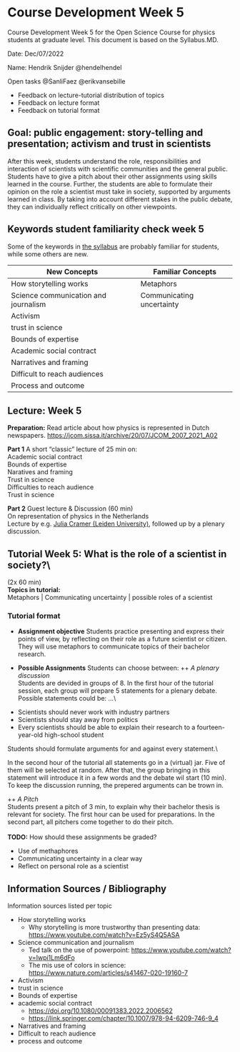 # Course Development Week 5
Course Development Week 5 for the Open Science Course for physics students at graduate level. This document is based on the Syllabus.MD.

Date: Dec/07/2022

Name: Hendrik Snijder @hendelhendel

Open tasks @SanliFaez @erikvansebille
+ Feedback on lecture-tutorial distribution of topics
+ Feedback on lecture format
+ Feedback on tutorial format

## Goal: public engagement: story-telling and presentation; activism and trust in scientists
After this week, students understand the role, responsibilities and interaction of scientists with scientific communities and the general public. 
Students have to give a pitch about their other assignments using skills learned in the course. 
Further, the students are able to formulate their opinion on the role a scientist must take in society, supported by arguments learned in class. By taking into account different stakes in the public debate, they can individually reflect critically on other viewpoints.

## Keywords student familiarity check week 5
Some of the keywords in [the syllabus](https://github.com/SanliFaez/OS4Physicists/blob/main/Syllabus_202x.md#week-5-public-engagement-story-telling-and-presentation-activism-and-trust-in-scientists) are probably familiar for students, while some others are new.

|**New Concepts**|**Familiar Concepts**|
|----------------|---------------|
|How storytelling works|Metaphors|
|Science communication and journalism|Communicating uncertainty|
|Activism||
|trust in science||
|Bounds of expertise||
|Academic social contract||
|Narratives and framing||
|Difficult to reach audiences||
|Process and outcome||


## Lecture: Week 5

**Preparation:** Read article about how physics is represented in Dutch newspapers. https://jcom.sissa.it/archive/20/07/JCOM_2007_2021_A02

**Part 1** A short “classic” lecture of 25 min on:\
Academic social contract\
Bounds of expertise\
Naratives and framing\
Trust in science\
Difficulties to reach audience\
Trust in science

**Part 2** Guest lecture & Discussion (60 min)\
On representation of physics in the Netherlands\
Lecture by e.g. [Julia Cramer (Leiden University)](https://www.universiteitleiden.nl/en/staffmembers/julia-cramer#tab-1), followed up by a plenary discussion.


## Tutorial Week 5: What is the role of a scientist in society?\
(2x 60 min)
\
**Topics in tutorial:**\
Metaphors | Communicating uncertainty | possible roles of a scientist

### Tutorial format
+ **Assignment objective**
Students practice presenting and express their points of view, by reflecting on their role as a future scientist or citizen. They will use metaphors to communicate topics of their bachelor research. 

+ **Possible Assignments**
Students can choose between:
++ *A plenary discussion*\
Students are devided in groups of 8. In the first hour of the tutorial session, each group will prepare 5 statements for a plenary debate. 
Possible statements could be: ...\
- Scientists should never work with industry partners
- Scientists should stay away from politics
- Every scientists should be able to explain their research to a fourteen-year-old high-school student

Students should formulate arguments for and against every statement.\

In the second hour of the tutorial all statements go in a (virtual) jar. Five of them will be selected at random.
After that, the group bringing in this statement will introduce it in a few words and the debate wil start (10 min). 
To keep the discussion running, the prepered arguments can be trown in.


++ *A Pitch*\
Students present a pitch of 3 min, to explain why their bachelor thesis is relevant for society. 
The first hour can be used for preparations. In the second part, all pitchers come together to do their pitch. 
\
\
**TODO:** How should these assignments be graded?
+ Use of methaphores
+ Communicating uncertainty in a clear way
+ Reflect on personal role as a scientist


## Information Sources / Bibliography
Information sources listed per topic
+ How storytelling works
  + Why storytelling is more trustworthy than presenting data: https://www.youtube.com/watch?v=Ez5yS4Q5ASA 
+ Science communication and journalism
  + Ted talk on the use of powerpoint: https://www.youtube.com/watch?v=Iwpi1Lm6dFo
  + The mis use of colors in science: https://www.nature.com/articles/s41467-020-19160-7 
+ Activism
+ trust in science
+ Bounds of expertise
+ academic social contract 
  + https://doi.org/10.1080/00091383.2022.2006562 
  + https://link.springer.com/chapter/10.1007/978-94-6209-746-9_4 
+ Narratives and framing
+ Difficult to reach audience
+ process and outcome

